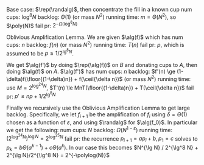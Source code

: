 Base case: $\rep(\randalg)$, then concentrate the fill in a known cup
  num cups: $\log^8 N$
  backlog: $\Theta(1)$ (or mass $N^2$)
  running time: $m=\Theta(N^2)$, so $\poly(N)$
  fail pr: $2^{-\Omega(\log^8 N)}$

Oblivious Amplification Lemma.
We are given $\alg(f)$ which has
  num cups: $n$
  backlog: $f(n)$ (or mass $N^2$)
  running time: $T(n)$
  fail pr: $p$, which is assumed to be $p\ge 1/2^{\lg^8 N}$.

We get $\alg(f')$ by doing $\rep(\alg(f))$ on $B$ and donating
cups to $A$, then doing $\alg(f)$ on $A$. $\alg(f')$ has
  num cups: $n$
  backlog: $f'(n) \ge (1-\delta)f(\floor{(1-\delta)n}) + f(\ceil{\delta n})$ (or mass $N^2$)
  running time: use $M = 2^{\log^{24} N}$, $T'(n) \le MnT(\floor{(1-\delta)n}) + T(\ceil{\delta n})$
  fail pr: $p' \le n p + 1/2^{\lg^8 N}$

Finally we recursively use the Oblivious Amplification Lemma to
get large backlog. Specifically, we let $f_{i+1}$ be the
amplification of $f_i$ using $\delta = \Theta(1)$ chosen as a
function of $\varepsilon$, and using $\randalg$ for $\alg(f_0)$.
In particular we get the following:
  num cups: $N$ 
  backlog: $\Omega(N^{1-\varepsilon})$
  running time: $(2^{\log^{24} N})^{\log N} = 2^{\log^{25} N}$
  fail pr: the recurrence $p_{i+1} = ap_i + b, p_1 = c$ solves to
    $p_k = b\Theta(a^{k-1}) + c \Theta(a^k)$. In our case this
    becomes $N^{\lg N} / 2^{\lg^8 N} + 2^{\lg N}/2^{\lg^8 N} = 2^{-\polylog(N)}$


